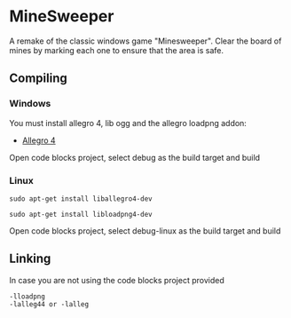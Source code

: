 # MineSweeper
A remake of the classic windows game "Minesweeper". Clear the board of mines by marking each one to ensure that the area is safe.

## Compiling

### Windows
You must install allegro 4, lib ogg and the allegro loadpng addon:
- [Allegro 4](http://liballeg.org/api.html)


Open code blocks project, select debug as the build target and build


### Linux
```sudo apt-get install liballegro4-dev```

```sudo apt-get install libloadpng4-dev```

Open code blocks project, select debug-linux as the build target and build

## Linking
In case you are not using the code blocks project provided
```
-lloadpng
-lalleg44 or -lalleg
```
